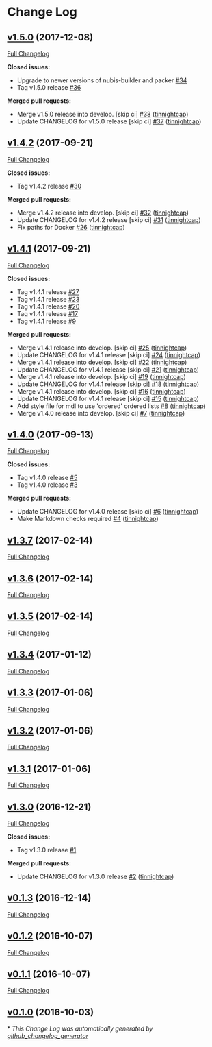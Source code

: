 # Change Log

## [v1.5.0](https://github.com/nubisproject/nubis-travis/tree/v1.5.0) (2017-12-08)
[Full Changelog](https://github.com/nubisproject/nubis-travis/compare/v1.4.2...v1.5.0)

**Closed issues:**

- Upgrade to newer versions of nubis-builder and packer [\#34](https://github.com/nubisproject/nubis-travis/issues/34)
- Tag v1.5.0 release [\#36](https://github.com/nubisproject/nubis-travis/issues/36)

**Merged pull requests:**

- Merge v1.5.0 release into develop. \[skip ci\] [\#38](https://github.com/nubisproject/nubis-travis/pull/38) ([tinnightcap](https://github.com/tinnightcap))
- Update CHANGELOG for v1.5.0 release \[skip ci\] [\#37](https://github.com/nubisproject/nubis-travis/pull/37) ([tinnightcap](https://github.com/tinnightcap))

## [v1.4.2](https://github.com/nubisproject/nubis-travis/tree/v1.4.2) (2017-09-21)
[Full Changelog](https://github.com/nubisproject/nubis-travis/compare/v1.4.1...v1.4.2)

**Closed issues:**

- Tag v1.4.2 release [\#30](https://github.com/nubisproject/nubis-travis/issues/30)

**Merged pull requests:**

- Merge v1.4.2 release into develop. \[skip ci\] [\#32](https://github.com/nubisproject/nubis-travis/pull/32) ([tinnightcap](https://github.com/tinnightcap))
- Update CHANGELOG for v1.4.2 release \[skip ci\] [\#31](https://github.com/nubisproject/nubis-travis/pull/31) ([tinnightcap](https://github.com/tinnightcap))
- Fix paths for Docker [\#26](https://github.com/nubisproject/nubis-travis/pull/26) ([tinnightcap](https://github.com/tinnightcap))

## [v1.4.1](https://github.com/nubisproject/nubis-travis/tree/v1.4.1) (2017-09-21)
[Full Changelog](https://github.com/nubisproject/nubis-travis/compare/v1.4.0...v1.4.1)

**Closed issues:**

- Tag v1.4.1 release [\#27](https://github.com/nubisproject/nubis-travis/issues/27)
- Tag v1.4.1 release [\#23](https://github.com/nubisproject/nubis-travis/issues/23)
- Tag v1.4.1 release [\#20](https://github.com/nubisproject/nubis-travis/issues/20)
- Tag v1.4.1 release [\#17](https://github.com/nubisproject/nubis-travis/issues/17)
- Tag v1.4.1 release [\#9](https://github.com/nubisproject/nubis-travis/issues/9)

**Merged pull requests:**

- Merge v1.4.1 release into develop. \[skip ci\] [\#25](https://github.com/nubisproject/nubis-travis/pull/25) ([tinnightcap](https://github.com/tinnightcap))
- Update CHANGELOG for v1.4.1 release \[skip ci\] [\#24](https://github.com/nubisproject/nubis-travis/pull/24) ([tinnightcap](https://github.com/tinnightcap))
- Merge v1.4.1 release into develop. \[skip ci\] [\#22](https://github.com/nubisproject/nubis-travis/pull/22) ([tinnightcap](https://github.com/tinnightcap))
- Update CHANGELOG for v1.4.1 release \[skip ci\] [\#21](https://github.com/nubisproject/nubis-travis/pull/21) ([tinnightcap](https://github.com/tinnightcap))
- Merge v1.4.1 release into develop. \[skip ci\] [\#19](https://github.com/nubisproject/nubis-travis/pull/19) ([tinnightcap](https://github.com/tinnightcap))
- Update CHANGELOG for v1.4.1 release \[skip ci\] [\#18](https://github.com/nubisproject/nubis-travis/pull/18) ([tinnightcap](https://github.com/tinnightcap))
- Merge v1.4.1 release into develop. \[skip ci\] [\#16](https://github.com/nubisproject/nubis-travis/pull/16) ([tinnightcap](https://github.com/tinnightcap))
- Update CHANGELOG for v1.4.1 release \[skip ci\] [\#15](https://github.com/nubisproject/nubis-travis/pull/15) ([tinnightcap](https://github.com/tinnightcap))
- Add style file for mdl to use 'ordered' ordered lists [\#8](https://github.com/nubisproject/nubis-travis/pull/8) ([tinnightcap](https://github.com/tinnightcap))
- Merge v1.4.0 release into develop. \[skip ci\] [\#7](https://github.com/nubisproject/nubis-travis/pull/7) ([tinnightcap](https://github.com/tinnightcap))

## [v1.4.0](https://github.com/nubisproject/nubis-travis/tree/v1.4.0) (2017-09-13)
[Full Changelog](https://github.com/nubisproject/nubis-travis/compare/v1.3.7...v1.4.0)

**Closed issues:**

- Tag v1.4.0 release [\#5](https://github.com/nubisproject/nubis-travis/issues/5)
- Tag v1.4.0 release [\#3](https://github.com/nubisproject/nubis-travis/issues/3)

**Merged pull requests:**

- Update CHANGELOG for v1.4.0 release \[skip ci\] [\#6](https://github.com/nubisproject/nubis-travis/pull/6) ([tinnightcap](https://github.com/tinnightcap))
- Make Markdown checks required [\#4](https://github.com/nubisproject/nubis-travis/pull/4) ([tinnightcap](https://github.com/tinnightcap))

## [v1.3.7](https://github.com/nubisproject/nubis-travis/tree/v1.3.7) (2017-02-14)
[Full Changelog](https://github.com/nubisproject/nubis-travis/compare/v1.3.6...v1.3.7)

## [v1.3.6](https://github.com/nubisproject/nubis-travis/tree/v1.3.6) (2017-02-14)
[Full Changelog](https://github.com/nubisproject/nubis-travis/compare/v1.3.5...v1.3.6)

## [v1.3.5](https://github.com/nubisproject/nubis-travis/tree/v1.3.5) (2017-02-14)
[Full Changelog](https://github.com/nubisproject/nubis-travis/compare/v1.3.4...v1.3.5)

## [v1.3.4](https://github.com/nubisproject/nubis-travis/tree/v1.3.4) (2017-01-12)
[Full Changelog](https://github.com/nubisproject/nubis-travis/compare/v1.3.3...v1.3.4)

## [v1.3.3](https://github.com/nubisproject/nubis-travis/tree/v1.3.3) (2017-01-06)
[Full Changelog](https://github.com/nubisproject/nubis-travis/compare/v1.3.2...v1.3.3)

## [v1.3.2](https://github.com/nubisproject/nubis-travis/tree/v1.3.2) (2017-01-06)
[Full Changelog](https://github.com/nubisproject/nubis-travis/compare/v1.3.1...v1.3.2)

## [v1.3.1](https://github.com/nubisproject/nubis-travis/tree/v1.3.1) (2017-01-06)
[Full Changelog](https://github.com/nubisproject/nubis-travis/compare/v1.3.0...v1.3.1)

## [v1.3.0](https://github.com/nubisproject/nubis-travis/tree/v1.3.0) (2016-12-21)
[Full Changelog](https://github.com/nubisproject/nubis-travis/compare/v0.1.3...v1.3.0)

**Closed issues:**

- Tag v1.3.0 release [\#1](https://github.com/nubisproject/nubis-travis/issues/1)

**Merged pull requests:**

- Update CHANGELOG for v1.3.0 release [\#2](https://github.com/nubisproject/nubis-travis/pull/2) ([tinnightcap](https://github.com/tinnightcap))

## [v0.1.3](https://github.com/nubisproject/nubis-travis/tree/v0.1.3) (2016-12-14)
[Full Changelog](https://github.com/nubisproject/nubis-travis/compare/v0.1.2...v0.1.3)

## [v0.1.2](https://github.com/nubisproject/nubis-travis/tree/v0.1.2) (2016-10-07)
[Full Changelog](https://github.com/nubisproject/nubis-travis/compare/v0.1.1...v0.1.2)

## [v0.1.1](https://github.com/nubisproject/nubis-travis/tree/v0.1.1) (2016-10-07)
[Full Changelog](https://github.com/nubisproject/nubis-travis/compare/v0.1.0...v0.1.1)

## [v0.1.0](https://github.com/nubisproject/nubis-travis/tree/v0.1.0) (2016-10-03)


\* *This Change Log was automatically generated by [github_changelog_generator](https://github.com/skywinder/Github-Changelog-Generator)*